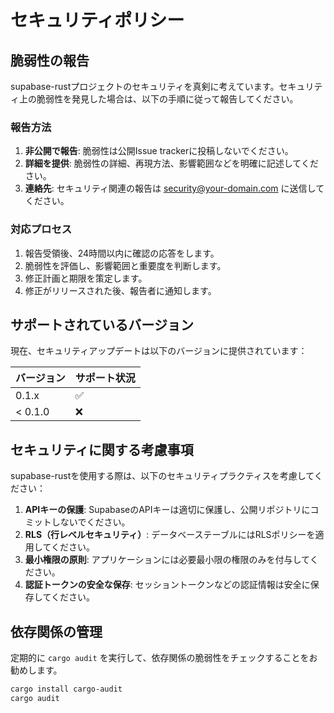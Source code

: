 # セキュリティポリシー

## 脆弱性の報告

supabase-rustプロジェクトのセキュリティを真剣に考えています。セキュリティ上の脆弱性を発見した場合は、以下の手順に従って報告してください。

### 報告方法

1. **非公開で報告**: 脆弱性は公開Issue trackerに投稿しないでください。
2. **詳細を提供**: 脆弱性の詳細、再現方法、影響範囲などを明確に記述してください。
3. **連絡先**: セキュリティ関連の報告は security@your-domain.com に送信してください。

### 対応プロセス

1. 報告受領後、24時間以内に確認の応答をします。
2. 脆弱性を評価し、影響範囲と重要度を判断します。
3. 修正計画と期限を策定します。
4. 修正がリリースされた後、報告者に通知します。

## サポートされているバージョン

現在、セキュリティアップデートは以下のバージョンに提供されています：

| バージョン | サポート状況          |
| ---------- | --------------------- |
| 0.1.x      | :white_check_mark: |
| < 0.1.0    | :x:                |

## セキュリティに関する考慮事項

supabase-rustを使用する際は、以下のセキュリティプラクティスを考慮してください：

1. **APIキーの保護**: SupabaseのAPIキーは適切に保護し、公開リポジトリにコミットしないでください。
2. **RLS（行レベルセキュリティ）**: データベーステーブルにはRLSポリシーを適用してください。
3. **最小権限の原則**: アプリケーションには必要最小限の権限のみを付与してください。
4. **認証トークンの安全な保存**: セッショントークンなどの認証情報は安全に保存してください。

## 依存関係の管理

定期的に `cargo audit` を実行して、依存関係の脆弱性をチェックすることをお勧めします。

```bash
cargo install cargo-audit
cargo audit
```